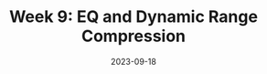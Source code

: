 ---
external: false
draft: false
title: "Week 9: EQ and Dynamic Range Compression"
description: ""
date: 2023-09-18
---